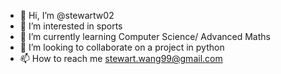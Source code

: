 - 👋 Hi, I’m @stewartw02
- 👀 I’m interested in sports
- 🌱 I’m currently learning Computer Science/ Advanced Maths
- 💞️ I’m looking to collaborate on a project in python
- 📫 How to reach me stewart.wang99@gmail.com

<!---
stewartw02/stewartw02 is a ✨ special ✨ repository because its `README.md` (this file) appears on your GitHub profile.
You can click the Preview link to take a look at your changes.
--->
